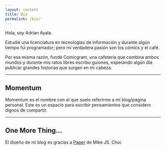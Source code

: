 ```yaml
---
layout: content
title: Bio
permalink: /bio/
---
```


Hola, soy Adrian Ayala. 

Estudié una licenciatura en tecnologías de información y durante algún tiempo fui programador; pero mi verdadera pasión son los cómics y el café. 

Por esa misma razón, fundé Comicgram, una cafetería que combina ambos mundos y durante mis ratos libres escribo guiones, esperando algún día publicar grandes historias que surgen en mi cabeza.

---

## Momentum

Momentum es el nombre con el que suelo referirme a mi blog/página personal. Este es un espacio para escribir pensamientos que considero dignos de compartir.

---

## One More Thing...

El diseño de mi blog es gracias a [Paper](https://github.com/mkchoi212/paper-jekyll-theme) de Mike JS. Choi.
